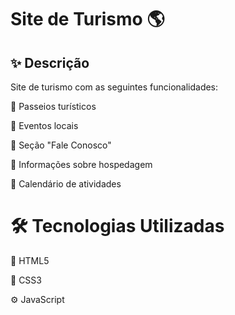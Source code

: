 # Site de Turismo 🌎<br>
## ✨ Descrição
Site de turismo com as seguintes funcionalidades:

🚌 Passeios turísticos

🎉 Eventos locais

📩 Seção "Fale Conosco"

🏨 Informações sobre hospedagem

📅 Calendário de atividades

# 🛠️ Tecnologias Utilizadas
📄 HTML5

🎨 CSS3

⚙️ JavaScript

